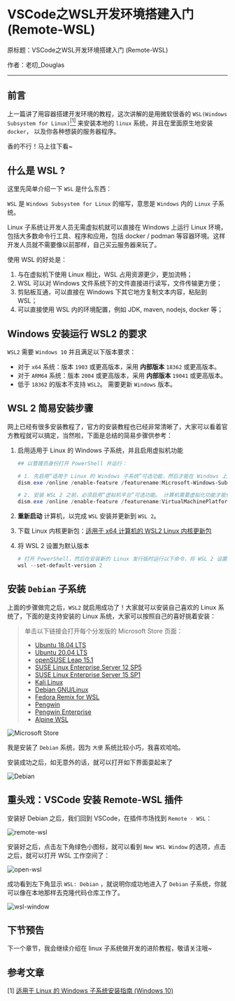 # VSCode之WSL开发环境搭建入门 (Remote-WSL)

原标题：VSCode之WSL开发环境搭建入门 (Remote-WSL)

作者：老叨_Douglas  

---

## 前言

上一篇讲了用容器搭建开发环境的教程，这次讲解的是用微软很香的 `WSL(Windows Subsystem for Linux)`[<sup>[1]</sup>](#参考文章) 来安装本地的 `linux` 系统，并且在里面原生地安装 `docker`， 以及你各种想装的服务器程序。

香的不行！马上往下看~

## 什么是 WSL ?

这里先简单介绍一下 `WSL` 是什么东西：

`WSL` 是 `Windows Subsystem for Linux` 的缩写，意思是 `Windows` 内的 `Linux` 子系统。

Linux 子系统让开发人员无需虚拟机就可以直接在 Windows 上运行 Linux 环境，包括大多数命令行工具、程序和应用，包括 docker / podman 等容器环境。这样开发人员就不需要像以前那样，自己买云服务器来玩了。

使用 WSL 的好处是：

1. 与在虚拟机下使用 Linux 相比，WSL 占用资源更少，更加流畅；
2. WSL 可以对 Windows 文件系统下的文件直接进行读写，文件传输更方便；
3. 剪贴板互通，可以直接在 Windows 下其它地方复制文本内容，粘贴到 WSL；
4. 可以直接使用 WSL 内的环境配置，例如 JDK, maven, nodejs, docker 等；

## Windows 安装运行 WSL2 的要求

`WSL2` 需要 `Windows 10` 并且满足以下版本要求：

- 对于 `x64` 系统：版本 `1903` 或更高版本，采用 **内部版本** `18362` 或更高版本。
- 对于 `ARM64` 系统：版本 `2004` 或更高版本，采用 **内部版本** `19041` 或更高版本。
- 低于 `18362` 的版本不支持 `WSL2`。 需要更新 `Windows` 版本。

## WSL 2 简易安装步骤

网上已经有很多安装教程了，官方的安装教程也已经非常清晰了，大家可以看着官方教程就可以搞定，当然啦，下面是总结的简易步骤供参考：

1. 启用适用于 Linux 的 Windows 子系统，并且启用虚拟机功能

    ```powershell
    ## 以管理员身份打开 PowerShell 并运行：

    # 1. 先启用“适用于 Linux 的 Windows 子系统”可选功能，然后才能在 Windows 上安装 Linux 分发。
    dism.exe /online /enable-feature /featurename:Microsoft-Windows-Subsystem-Linux /all /norestart

    # 2. 安装 WSL 2 之前，必须启用“虚拟机平台”可选功能。 计算机需要虚拟化功能才能使用此功能。
    dism.exe /online /enable-feature /featurename:VirtualMachinePlatform /all /norestart
    ```

2. **重新启动** 计算机，以完成 `WSL` 安装并更新到 `WSL 2`。

3. 下载 Linux 内核更新包：[适用于 x64 计算机的 WSL2 Linux 内核更新包](https://wslstorestorage.blob.core.windows.net/wslblob/wsl_update_x64.msi)

4. 将 WSL 2 设置为默认版本

    ```powershell
    # 打开 PowerShell，然后在安装新的 Linux 发行版时运行以下命令，将 WSL 2 设置为默认版本：
    wsl --set-default-version 2
    ```

## 安装 `Debian` 子系统

上面的步骤做完之后，`WSL2` 就启用成功了！大家就可以安装自己喜欢的 Linux 系统了，下面的是支持安装的 Linux 系统，大家可以按照自己的喜好挑着安装：

> 单击以下链接会打开每个分发版的 Microsoft Store 页面：
>
> - [Ubuntu 18.04 LTS](https://www.microsoft.com/store/apps/9N9TNGVNDL3Q)
> - [Ubuntu 20.04 LTS](https://www.microsoft.com/store/apps/9n6svws3rx71)
> - [openSUSE Leap 15.1](https://www.microsoft.com/store/apps/9NJFZK00FGKV)
> - [SUSE Linux Enterprise Server 12 SP5](https://www.microsoft.com/store/apps/9MZ3D1TRP8T1)
> - [SUSE Linux Enterprise Server 15 SP1](https://www.microsoft.com/store/apps/9PN498VPMF3Z)
> - [Kali Linux](https://www.microsoft.com/store/apps/9PKR34TNCV07)
> - [Debian GNU/Linux](https://www.microsoft.com/store/apps/9MSVKQC78PK6)
> - [Fedora Remix for WSL](https://www.microsoft.com/store/apps/9n6gdm4k2hnc)
> - [Pengwin](https://www.microsoft.com/store/apps/9NV1GV1PXZ6P)
> - [Pengwin Enterprise](https://www.microsoft.com/store/apps/9N8LP0X93VCP)
> - [Alpine WSL](https://www.microsoft.com/store/apps/9p804crf0395)

![Microsoft Store](resources/store.png)

我是安装了 `Debian` 系统，因为 `大便` 系统比较小巧，我喜欢哈哈。

安装成功之后，如无意外的话，就可以打开如下界面耍起来了

![Debian](resources/Debian.png)

## 重头戏：VSCode 安装 Remote-WSL 插件

安装好 Debian 之后，我们回到 VSCode，在插件市场找到 `Remote - WSL`：

![remote-wsl](resources/remote-wsl.png)

安装好之后，点击左下角绿色小图标，就可以看到 `New WSL Window` 的选项，点击之后，就可以打开 WSL 工作空间了：

![open-wsl](resources/remote-wsl-2.png)

成功看到左下角显示 `WSL: Debian` ，就说明你成功地进入了 `Debian` 子系统，你就可以像在本地那样去克隆代码仓库工作了。

![wsl-window](resources/remote-wsl-3.png)

## 下节预告

下一个章节，我会继续介绍在 linux 子系统做开发的进阶教程，敬请关注哦~

## 参考文章

[1] [适用于 Linux 的 Windows 子系统安装指南 (Windows 10)](https://docs.microsoft.com/zh-cn/windows/wsl/install-win10)